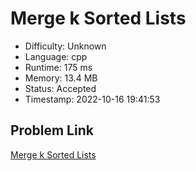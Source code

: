 # Merge k Sorted Lists

- Difficulty: Unknown
- Language: cpp
- Runtime: 175 ms
- Memory: 13.4 MB
- Status: Accepted
- Timestamp: 2022-10-16 19:41:53

## Problem Link
[Merge k Sorted Lists](https://leetcode.com/problems/merge-k-sorted-lists)

